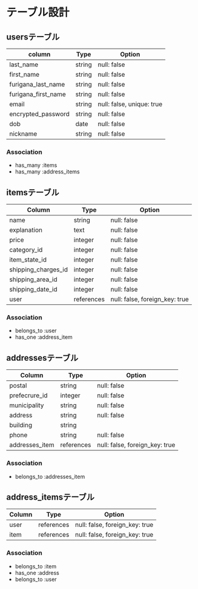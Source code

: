 # テーブル設計

## usersテーブル

| column                  | Type   | Option                    |
| ----------------------- | ------ | ------------------------- |
| last_name               | string | null: false               |
| first_name              | string | null: false               |
| furigana_last_name      | string | null: false               |
| furigana_first_name     | string | null: false               | 
| email                   | string | null: false, unique: true |
| encrypted_password      | string | null: false               |
| dob                     | date   | null: false               |
| nickname                | string | null: false               |

### Association

- has_many :items
- has_many :address_items

## itemsテーブル

| Column              | Type        | Option                         |
| ------------------- | ----------- | ------------------------------ |
| name                | string      | null: false                    |
| explanation         | text        | null: false                    |
| price               | integer     | null: false                    |
| category_id         | integer     | null: false                    |
| item_state_id       | integer     | null: false                    |
| shipping_charges_id | integer     | null: false                    |
| shipping_area_id    | integer     | null: false                    |
| shipping_date_id    | integer     | null: false                    |
| user                | references  | null: false, foreign_key: true |

### Association

- belongs_to :user
- has_one :address_item

## addressesテーブル

| Column         | Type       | Option                         |
| -------------- | ---------- | ------------------------------ |
| postal         | string     | null: false                    |
| prefecrure_id  | integer    | null: false                    |
| municipality   | string     | null: false                    |
| address        | string     | null: false                    |
| building       | string     |                                |
| phone          | string     | null: false                    |   
| addresses_item | references | null: false, foreign_key: true |

### Association

- belongs_to :addresses_item

## address_itemsテーブル

| Column | Type       | Option                         |
| ------ | ---------- | ------------------------------ |
| user   | references | null: false, foreign_key: true |
| item   | references | null: false, foreign_key: true |

### Association

- belongs_to :item
- has_one :address
- belongs_to :user

